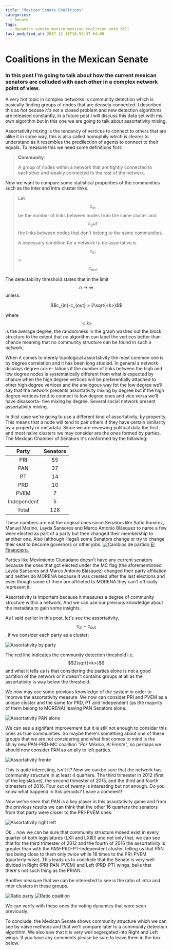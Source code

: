 ```yaml
---
title: "Mexican Senate Coalitions"
categories:
  - Senate
tags:
  - dynamics senate mexico mexican coalition vote bill
last_modified_at: 2017-12-11T16:55:37-04:00
---
```

# Coalitions in the Mexican Senate
### In this post I'm going to talk about how the current mexican senators are colluded with each other in a complex network point of view.

A very hot topic in complex networks is community detection which is basically finding groups of nodes that are densely connected. I described this
as *hot* becase it's not a closed problem and new detection algorithms are released constantly, in a future post I will discuss this data set with my own algorithm but in this one we are going to talk about assortativity mixing.

Assortativity mixing is the tendency of vertices to connect to others that are alike it in some way, this
is also called homophily which is clearer to understand as it resembles the predilection of agents to connect to their equals.
To measure this we need some definitions first:

> **Community**:
>
> A group of nodes within a network that are tightly connected to eachother and weakly connected to the rest of the network.

Now we want to compare some statistical properities of the communities such as the inter and intra cluster links.
> Let $$c_{in}$$ be the number of links between nodes from the same cluster and $$c{_out}$$ the links between nodes that
don't belong to the same communities.
>
> A necessary condition for a network to be assortative is $$c_{in}$$ > $$c_{out}$$

The detectability threshold states that in the limit $$n \rightarrow \infty$$
unless:

$$c_{in}-c_{out} > 2\sqrt{<k>}$$

where $$<k>$$ is the average degree, the randomness in the graph washes out the block structure to the extent that no algorithm can label the vertices
better than chance meaning that no community structure can be found in such a network.

When it comes to merely topological assortativity the most common one is by degree
correlation and it has been long studied. In general a network displays degree corre-
lations if the number of links between the high and low degree nodes is systematically
different from what is expected by chance when the high degree vertices will be
preferentially attached to other high degree vertices and the analogous way fot the low
degree we’ll say that the network presents assortativity mixing by degree but if the high
degree vertices tend to connect to low degree ones and vice versa we’ll have disassorta-
tive mixing by degree. Several social network present assortativity mixing.

In thist case we're going to use a different kind of assortativity, by properity. This means that
a node will tend to pair others if they have certain similarity by a property or metadata.
Since we are reviewing political data the first and most naive clusters we may consider are the ones
formed by parties.
The Mexican Chamber of Senators it's conformed by the following:

| Party | Senators |
|:----:|:-----:|
| PRI | 55 |
| PAN | 37 |
| PT | 14 |
| PRD | 10 |
| PVEM | 7 |
| Independent | 5 |
| Total | 128 |

These numbers are not the original ones since Senators like Sofío Ramírez, Manuel Merino, Layda Sansores and Marco Antonio Blásquez
to name a few were elected as part of a party but then changed their membership to another one. Also (although illegal) some Senators
change or try to change their seat to become governors or other jobs.
<img src="/assets/images/senadores-1.png" alt="Cambios de partido">
[El Financiero.](https://www.elfinanciero.com.mx/nacional/en-anos-senadores-cambian-hasta-veces-de-partido.html)

Parties like Movimiento Ciudadano doesn't have any current senators because the ones that got elected
under the MC flag (the aforementioned Layda Sansores and Marco Antonio Blásquez) changed their party affiliation
and neither do MORENA because it was created after the last elections and even though some of them are affilieted to
MORENA they can't officially represent it.

Assortativity is important because it measures a degree of community structure within a network. And we can use our previous knowledge
about the metadata to gain some insights.

As I said earlier in this post, let's see the assortativity, $$c_{in}-c_{out}$$, if we consider each party as a cluster:

<img src="/assets/images/assortativity_party.png" alt="Assortativity by party">

The red line indicates the community detection threshold i.e. $$2\sqrt{<k>}$$ and what it tells us is that considering
the parties alone is not a good partition of the network or it doesn't contains groups at all as the assortativity is
way below the threshold.

We now may use some previous knowledge of the system in order to improve the assortativity measure. We now can consider PRI and PVEM
as a unique cluster and the same for PRD, PT and Independent (as the majority of them belong to MORENA) leaving PAN Senators alone.

<img src="/assets/images/assortativity_pripvem-pan-izq.png" alt="Assortativity PAN alone">

We can see a signifant improvement but it is still not enough to consider this ones as true communities. So maybe there's something
about one of these groups that we are not considering and what first comes to mind is the shiny new PAN-PRD-MC coalition *"Por México,
Al Frente"*, so perhaps we should now consider PAN as an ally to left parties.

<img src="/assets/images/assortativity_pripvem-panizq.png" alt="Assortativity frente">

This is quite interesting, isn't it? Now we can be sure that the network has community structure in at least 4 quarters. The third trimester
in 2012 (first of the legislature), the second trimester of 2015, and the third and fourth trimesters of 2016. Four out of twenty is interesting but
not enough.
Do you know what happend in this periods?
Leave a comment!

Now we've seen that PAN is a key player in this assortativity game and from the previous results we can think that the other 16 quarters the
senators from that party were closer to the PRI-PVEM ones.

<img src="/assets/images/assortativity_right-left.png" alt="Assortativity right left">

Ok... now we can be sure that community structure indeed exist in every quarter of both legislatures (LXII and LXIII)! and not only that,
we can see that for the third trimester of 2012 and the fourth of 2016 the assortativity is greater than with the PAN-PRD-PT-Independent cluster,
telling us that PAN has being close to them only twice while 18 times to the PRI-PVEM (quarterly-wise). This leads us to conclude that
the Senate is very well divided in Right (PRI-PAN-PVEM) and Left (PRD-PT) wings, belie that there's not such thing as the PRIAN.

Another measure that we can be interested to see is the ratio of intra and inter clusters in these groups.

<img src="/assets/images/todos_ratio.png" alt="Ratio party">

<img src="/assets/images/todos_coaliciones_ratio.png" alt="Ratio coalition">

We can verify with these ones the voting dynamics that were seen previously.

To conclude, the Mexican Senate shows community structure which we can see by naive methods and that we'll compare
later to a community detection algorithm. We also saw that it is very well segregated into Right and Left wings.
If you have any comments please be sure to leave them in the box below.

